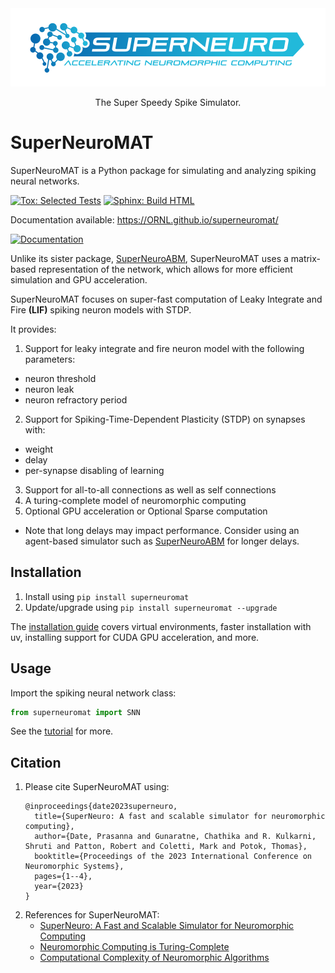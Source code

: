 <div align="center" style="text-align: center;">
<picture>
  <source media="(prefers-color-scheme: dark)" srcset="./docs/source/_static/superneuro-pcg-arrow-dark-tag.svg">
  <img alt="SuperNeuroMAT Logo" src="./docs/source/_static/superneuro-pcg-arrow-blue-tag.svg" width='600rem'>
</picture>

The Super Speedy Spike Simulator.
</div>

# SuperNeuroMAT

SuperNeuroMAT is a Python package for simulating and analyzing spiking neural networks.

[![Tox: Selected Tests](https://github.com/ORNL/superneuromat/actions/workflows/test.yaml/badge.svg)](https://github.com/ORNL/superneuromat/actions/workflows/test.yaml)
[![Sphinx: Build HTML](https://github.com/ORNL/superneuromat/actions/workflows/pages-build.yaml/badge.svg)](https://github.com/ORNL/superneuromat/actions/workflows/pages-build.yaml)

Documentation available: https://ORNL.github.io/superneuromat/

[<img src="https://gist.githubusercontent.com/cxmeel/0dbc95191f239b631c3874f4ccf114e2/raw/documentation.svg" alt="Documentation" height="40" />](https://ORNL.github.io/superneuromat/)

Unlike its sister package, [SuperNeuroABM](https://github.com/ORNL/superneuroabm), SuperNeuroMAT uses a matrix-based representation
of the network, which allows for more efficient simulation and GPU acceleration.

SuperNeuroMAT focuses on super-fast computation of Leaky Integrate and Fire **(LIF)** spiking neuron models with STDP.

It provides:
1. Support for leaky integrate and fire neuron model with the following parameters:
  * neuron threshold
  * neuron leak
  * neuron refractory period
2. Support for Spiking-Time-Dependent Plasticity (STDP) on synapses with:
  * weight
  * delay
  * per-synapse disabling of learning
3. Support for all-to-all connections as well as self connections
4. A turing-complete model of neuromorphic computing
5. Optional GPU acceleration or Optional Sparse computation

* Note that long delays may impact performance. Consider using an agent-based simulator
such as [SuperNeuroABM](https://github.com/ORNL/superneuroabm) for longer delays.


## Installation
1. Install using `pip install superneuromat`
2. Update/upgrade using `pip install superneuromat --upgrade`

The [installation guide](https://ORNL.github.io/superneuromat/guide/install.html)
covers virtual environments, faster installation with uv, installing support for CUDA GPU acceleration, and more.

## Usage
Import the spiking neural network class: 

```python
from superneuromat import SNN
```

See the [tutorial](https://ORNL.github.io/superneuromat/guide/firstrun.html) for more.

## Citation
1. Please cite SuperNeuroMAT using:
	```
	@inproceedings{date2023superneuro,
	  title={SuperNeuro: A fast and scalable simulator for neuromorphic computing},
	  author={Date, Prasanna and Gunaratne, Chathika and R. Kulkarni, Shruti and Patton, Robert and Coletti, Mark and Potok, Thomas},
	  booktitle={Proceedings of the 2023 International Conference on Neuromorphic Systems},
	  pages={1--4},
	  year={2023}
	}
	```
2. References for SuperNeuroMAT:
	- [SuperNeuro: A Fast and Scalable Simulator for Neuromorphic Computing](https://dl.acm.org/doi/abs/10.1145/3589737.3606000)
	- [Neuromorphic Computing is Turing-Complete](https://dl.acm.org/doi/abs/10.1145/3546790.3546806)
	- [Computational Complexity of Neuromorphic Algorithms](https://dl.acm.org/doi/abs/10.1145/3477145.3477154)
